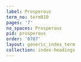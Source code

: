 ```yaml
---
label: Prosperous
term_no: term810
pages: '7'
no_spaces: Prosperous
pid: prosperous
order: '0787'
layout: generic_index_term
collection: index-headings
---
```

